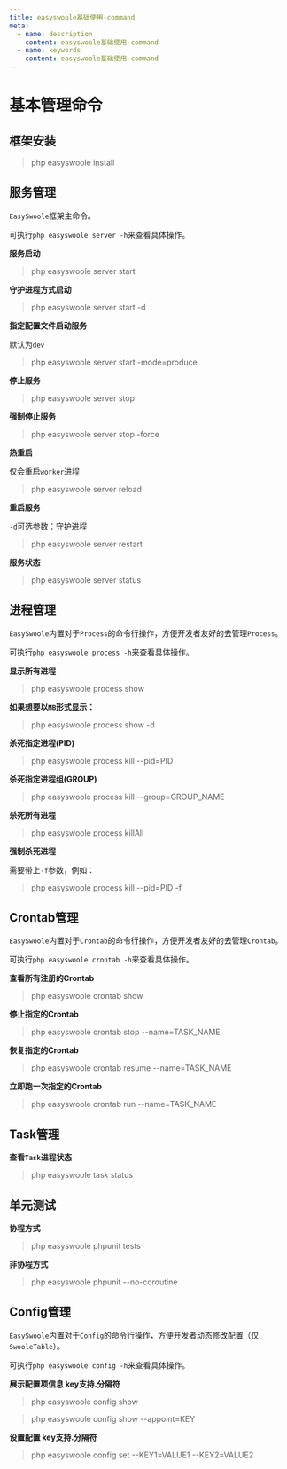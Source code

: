 ```yaml
---
title: easyswoole基础使用-command
meta:
  - name: description
    content: easyswoole基础使用-command
  - name: keywords
    content: easyswoole基础使用-command
---
```

# 基本管理命令

## 框架安装

> php easyswoole install

## 服务管理

`EasySwoole`框架主命令。  

可执行`php easyswoole server -h`来查看具体操作。

**服务启动**

> php easyswoole server start

**守护进程方式启动**

> php easyswoole server start -d

**指定配置文件启动服务**

默认为`dev`

> php easyswoole server start -mode=produce

**停止服务**

> php easyswoole server stop

**强制停止服务**

> php easyswoole server stop -force

**热重启**

仅会重启`worker`进程

> php easyswoole server reload

**重启服务**

`-d`可选参数：守护进程

> php easyswoole server restart

**服务状态**

> php easyswoole server status

## 进程管理

`EasySwoole`内置对于`Process`的命令行操作，方便开发者友好的去管理`Process`。

可执行`php easyswoole process -h`来查看具体操作。

**显示所有进程**

> php easyswoole process show

**如果想要以`MB`形式显示：**

> php easyswoole process show -d

**杀死指定进程(PID)**

> php easyswoole process kill --pid=PID

**杀死指定进程组(GROUP)**

> php easyswoole process kill --group=GROUP_NAME

**杀死所有进程**

> php easyswoole process killAll

**强制杀死进程**

需要带上`-f`参数，例如：
> php easyswoole process kill --pid=PID -f


## Crontab管理

`EasySwoole`内置对于`Crontab`的命令行操作，方便开发者友好的去管理`Crontab`。

可执行`php easyswoole crontab -h`来查看具体操作。

**查看所有注册的Crontab**

> php easyswoole crontab show

**停止指定的Crontab**

> php easyswoole crontab stop --name=TASK_NAME

**恢复指定的Crontab**

> php easyswoole crontab resume --name=TASK_NAME

**立即跑一次指定的Crontab**

> php easyswoole crontab run --name=TASK_NAME

## Task管理

**查看`Task`进程状态**

> php easyswoole task status


## 单元测试

**协程方式**

> php easyswoole phpunit tests

**非协程方式**

> php easyswoole phpunit --no-coroutine


## Config管理

`EasySwoole`内置对于`Config`的命令行操作，方便开发者动态修改配置（仅`SwooleTable`）。

可执行`php easyswoole config -h`来查看具体操作。

**展示配置项信息 key支持.分隔符**

> php easyswoole config show

> php easyswoole config show --appoint=KEY

**设置配置 key支持.分隔符**

> php easyswoole config set --KEY1=VALUE1 --KEY2=VALUE2